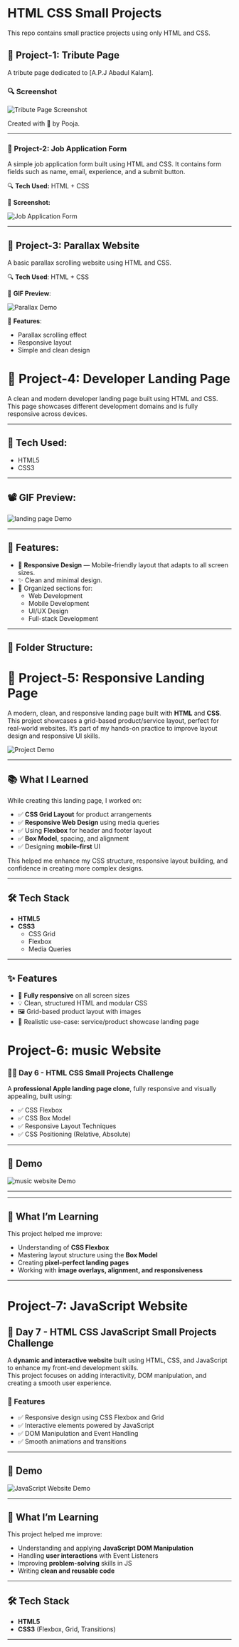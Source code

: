 
# HTML CSS Small Projects

This repo contains small practice projects using only HTML and CSS.

## 📁 Project-1: Tribute Page

A tribute page dedicated to [A.P.J Abadul Kalam].

### 🔍 Screenshot

![Tribute Page Screenshot](Project-1/tribute-page.jpg)

Created with 💙 by Pooja.


---

### 📁 Project-2: Job Application Form

A simple job application form built using HTML and CSS. It contains form fields such as name, email, experience, and a submit button.

🔍 **Tech Used:** HTML + CSS

📸 **Screenshot:**

![Job Application Form](./Project-2/JobApplicationForm.jpg)


---

## 📁 Project-3: Parallax Website

A basic parallax scrolling website using HTML and CSS.

🔍 **Tech Used**: HTML + CSS

📸 **GIF Preview**:

![Parallax Demo](Project-3/images/parallax.gif)

🎯 **Features**:
- Parallax scrolling effect
- Responsive layout
- Simple and clean design



# 📱 Project-4: Developer Landing Page

A clean and modern developer landing page built using HTML and CSS. This page showcases different development domains and is fully responsive across devices.

---

## 🔧 Tech Used:
- HTML5
- CSS3

---

## 📽️ GIF Preview:

![landing page Demo](Project-4/images/LandingPage.gif)

---

## 🎯 Features:

- 📱 **Responsive Design** — Mobile-friendly layout that adapts to all screen sizes.
- ✨ Clean and minimal design.
- 📂 Organized sections for:
  - Web Development
  - Mobile Development
  - UI/UX Design
  - Full-stack Development

---

## 📁 Folder Structure:

# 🍉 Project-5: Responsive Landing Page

A modern, clean, and responsive landing page built with **HTML** and **CSS**. This project showcases a grid-based product/service layout, perfect for real-world websites. It’s part of my hands-on practice to improve layout design and responsive UI skills.

![Project Demo](Project-5/images/project5gif.gif)

---

## 📚 What I Learned

While creating this landing page, I worked on:

- ✅ **CSS Grid Layout** for product arrangements
- ✅ **Responsive Web Design** using media queries
- ✅ Using **Flexbox** for header and footer layout
- ✅ **Box Model**, spacing, and alignment
- ✅ Designing **mobile-first** UI

This helped me enhance my CSS structure, responsive layout building, and confidence in creating more complex designs.

---

## 🛠️ Tech Stack

- **HTML5**
- **CSS3**
  - CSS Grid
  - Flexbox
  - Media Queries

---

## ✨ Features

- 📱 **Fully responsive** on all screen sizes
- 💡 Clean, structured HTML and modular CSS
- 🖼️ Grid-based product layout with images
- 🧰 Realistic use-case: service/product showcase landing page




# Project-6: music Website

### 👩‍💻 Day 6 - HTML CSS Small Projects Challenge

A **professional Apple landing page clone**, fully responsive and visually appealing, built using:

- ✅ CSS Flexbox  
- ✅ CSS Box Model  
- ✅ Responsive Layout Techniques  
- ✅ CSS Positioning (Relative, Absolute)  

---

## 📸 Demo

![music website Demo](Project-6/Images/project6.gif)

---


---

## 🧠 What I’m Learning

This project helped me improve:

- Understanding of **CSS Flexbox**  
- Mastering layout structure using the **Box Model**  
- Creating **pixel-perfect landing pages**  
- Working with **image overlays, alignment, and responsiveness**

---


# Project-7: JavaScript Website  

## 📅 Day 7 - HTML CSS JavaScript Small Projects Challenge  

A **dynamic and interactive website** built using HTML, CSS, and JavaScript to enhance my front-end development skills.  
This project focuses on adding interactivity, DOM manipulation, and creating a smooth user experience.  

### 🚀 Features  
- ✅ Responsive design using CSS Flexbox and Grid  
- ✅ Interactive elements powered by JavaScript  
- ✅ DOM Manipulation and Event Handling  
- ✅ Smooth animations and transitions  

---

## 📸 Demo  

![JavaScript Website Demo](Project-7/javascript%20website.gif)  

---

## 🧠 What I’m Learning  

This project helped me improve:  
- Understanding and applying **JavaScript DOM Manipulation**  
- Handling **user interactions** with Event Listeners  
- Improving **problem-solving** skills in JS  
- Writing **clean and reusable code**  


---

## 🛠️ Tech Stack  
- **HTML5**  
- **CSS3** (Flexbox, Grid, Transitions)  


---




